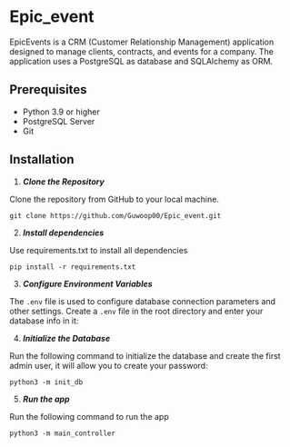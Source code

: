 # Epic_event

EpicEvents is a CRM (Customer Relationship Management) application designed to manage clients, contracts, and events for a company.
The application uses a PostgreSQL as database and SQLAlchemy as ORM.

## Prerequisites

- Python 3.9 or higher
- PostgreSQL Server
- Git

## Installation

1. ***Clone the Repository***

Clone the repository from GitHub to your local machine.

```
git clone https://github.com/Guwoop00/Epic_event.git
```


2. ***Install dependencies***

Use requirements.txt to install all dependencies

```
pip install -r requirements.txt
```


3. ***Configure Environment Variables***

The `.env` file is used to configure database connection parameters and other settings.
Create a `.env` file in the root directory and enter your database info in it:



4. ***Initialize the Database***

Run the following command to initialize the database and create the first admin user, it will allow you to create your password:

```
python3 -m init_db
```


5. ***Run the app***

Run the following command to run the app

```
python3 -m main_controller 
```
